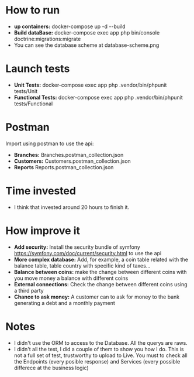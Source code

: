 # How to run

- **up containers:** docker-compose up -d --build
- **Build dataBase:**  docker-compose exec app php bin/console doctrine:migrations:migrate
- You can see the database scheme at database-scheme.png

# Launch tests
- **Unit Tests:** docker-compose exec app php .vendor/bin/phpunit tests/Unit
- **Functional Tests:** docker-compose exec app php .vendor/bin/phpunit tests/Functional

# Postman
Import using postman to use the api:
- **Branches:** Branches.postman_collection.json
- **Customers:** Customers.postman_collection.json
- **Reports** Reports.postman_collection.json

# Time invested
- I think that invested around 20 hours to finish it.

# How improve it
- **Add security:** Install the security bundle of symfony https://symfony.com/doc/current/security.html to use the api
- **More complex database:** Add, for example, a coin table related with the balance table, table country with specific kind of taxes...
- **Balance between coins:** make the change between different coins with you move money a balance with different coins
- **External connections:** Check the change between different coins using a third party 
- **Chance to ask money:** A customer can to ask for money to the bank generating a debt and a monthly payment 

# Notes
- I didn't use the ORM to access to the Database. All the querys are raws.
- I didn't all the test, I did a couple of them to show you how I do.
    This is not a full set of test, trustworthy to upload to Live. 
    You must to check all the Endpoints (every posible response) and Services (every possible differece at the business logic)